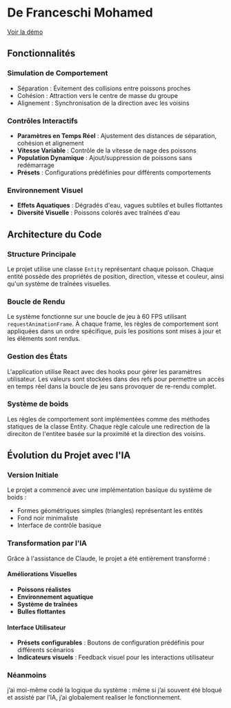 # De Franceschi Mohamed

[Voir la démo](./demo.mp4)

## Fonctionnalités

### Simulation de Comportement
  - Séparation : Évitement des collisions entre poissons proches
  - Cohésion : Attraction vers le centre de masse du groupe
  - Alignement : Synchronisation de la direction avec les voisins

### Contrôles Interactifs
- **Paramètres en Temps Réel** : Ajustement des distances de séparation, cohésion et alignement
- **Vitesse Variable** : Contrôle de la vitesse de nage des poissons
- **Population Dynamique** : Ajout/suppression de poissons sans redémarrage
- **Présets** : Configurations prédéfinies pour différents comportements

### Environnement Visuel
- **Effets Aquatiques** : Dégradés d'eau, vagues subtiles et bulles flottantes
- **Diversité Visuelle** : Poissons colorés avec traînées d'eau

## Architecture du Code

### Structure Principale
Le projet utilise une classe `Entity` représentant chaque poisson. Chaque entité possède des propriétés de position, direction, vitesse et couleur, ainsi qu'un système de traînées visuelles.

### Boucle de Rendu
Le système fonctionne sur une boucle de jeu à 60 FPS utilisant `requestAnimationFrame`. À chaque frame, les règles de comportement sont appliquées dans un ordre spécifique, puis les positions sont mises à jour et les éléments sont rendus.

### Gestion des États
L'application utilise React avec des hooks pour gérer les paramètres utilisateur. Les valeurs sont stockées dans des refs pour permettre un accès en temps réel dans la boucle de jeu sans provoquer de re-rendu complet.

### Système de boids
Les règles de comportement sont implémentées comme des méthodes statiques de la classe Entity. Chaque règle calcule une redirection de la direciton de l'entitee basée sur la proximité et la direction des voisins.

## Évolution du Projet avec l'IA

### Version Initiale
Le projet a commencé avec une implémentation basique du système de boids :
- Formes géométriques simples (triangles) représentant les entités
- Fond noir minimaliste
- Interface de contrôle basique

### Transformation par l'IA
Grâce à l'assistance de Claude, le projet a été entièrement transformé :

#### Améliorations Visuelles
- **Poissons réalistes**
- **Environnement aquatique**
- **Système de traînées**
- **Bulles flottantes**

#### Interface Utilisateur
- **Présets configurables** : Boutons de configuration prédéfinis pour différents scénarios
- **Indicateurs visuels** : Feedback visuel pour les interactions utilisateur

### Néanmoins

j’ai moi-même codé la logique du système : même si j’ai souvent été bloqué et assisté par l’IA, j’ai globalement realiser le fonctionnement.